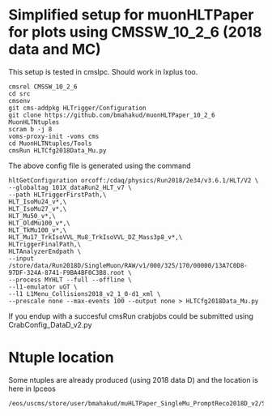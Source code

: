 # Simplified setup for muonHLTPaper for plots using CMSSW_10_2_6 (2018 data and MC)

This setup is tested in cmslpc. Should work in lxplus too. 

```
cmsrel CMSSW_10_2_6
cd src
cmsenv
git cms-addpkg HLTrigger/Configuration
git clone https://github.com/bmahakud/muonHLTPaper_10_2_6 MuonHLTNtuples
scram b -j 8
voms-proxy-init -voms cms
cd MuonHLTNtuples/Tools
cmsRun HLTCfg2018Data_Mu.py
```
The above config file is generated using the command 

```
hltGetConfiguration orcoff:/cdaq/physics/Run2018/2e34/v3.6.1/HLT/V2 \
--globaltag 101X_dataRun2_HLT_v7 \
--path HLTriggerFirstPath,\
HLT_IsoMu24_v*,\
HLT_IsoMu27_v*,\
HLT_Mu50_v*,\
HLT_OldMu100_v*,\
HLT_TkMu100_v*,\
HLT_Mu17_TrkIsoVVL_Mu8_TrkIsoVVL_DZ_Mass3p8_v*,\
HLTriggerFinalPath,\
HLTAnalyzerEndpath \
--input /store/data/Run2018D/SingleMuon/RAW/v1/000/325/170/00000/13A7C0D8-97DF-324A-8741-F9BA4BF0C3B8.root \
--process MYHLT --full --offline \
--l1-emulator uGT \
--l1 L1Menu_Collisions2018_v2_1_0-d1_xml \
--prescale none --max-events 100 --output none > HLTCfg2018Data_Mu.py
```



If you endup with a  succesful cmsRun crabjobs could be submitted using CrabConfig_DataD_v2.py 


# Ntuple location 
Some ntuples are already produced (using 2018 data D) and the location is here in lpceos
```
/eos/uscms/store/user/bmahakud/muHLTPaper_SingleMu_PromptReco2018D_v2/SingleMuon/muHLTPaper_SingleMu_PromptReco2018D_v2/190511_164115/0000/
```









